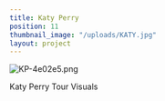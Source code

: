 ```yaml
---
title: Katy Perry
position: 11
thumbnail_image: "/uploads/KATY.jpg"
layout: project
---
```


![KP-4e02e5.png](/uploads/KP-4e02e5.png)

Katy Perry Tour Visuals